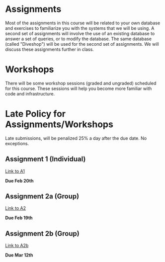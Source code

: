 # Assignments
Most of the assignments in this course will be related to your own database and exercises to familiarize you with the systems that we will be using. A second set of assignments will involve the use of an existing database to answer a set of queries, or to modify the database. The same database (called "Diveshop") will be used for the second set of assignments. We will discuss these assignments further in class.

# Workshops
There will be some workshop sessions (graded and ungraded) scheduled for this course. These sessions will help you become more familiar with code and infrastructure.

# Late Policy for Assignments/Workshops
Late submissions, will be penalized 25% a day after the due date.  No exceptions. 

## Assignment 1 (Individual)
[Link to A1](a1.md)

**Due Feb 20th**


## Assignment 2a (Group)
[Link to A2](a2a.md)

**Due Feb 19th**


## Assignment 2b (Group)
[Link to A2b](a2b.md)

**Due Mar 12th**

